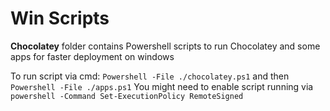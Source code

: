 # Win Scripts
**Chocolatey** folder contains Powershell scripts to run Chocolatey and some apps for faster deployment on windows

To run script via cmd: `Powershell -File ./chocolatey.ps1` and then `Powershell -File ./apps.ps1`
You might need to enable script running via `powershell -Command Set-ExecutionPolicy RemoteSigned` 


